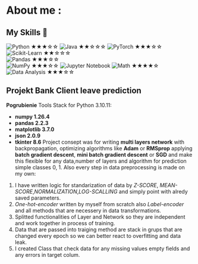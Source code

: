 # About me :

## My Skills 🧠
![Python](https://img.shields.io/badge/Python-3776AB?style=for-the-badge&logo=python&logoColor=white) ★★★☆☆ 
![Java](https://img.shields.io/badge/Java-ED8B00?style=for-the-badge&logo=java&logoColor=white) ★★☆☆☆
![PyTorch](https://img.shields.io/badge/PyTorch-EE4C2C?style=for-the-badge&logo=pytorch&logoColor=white) ★★★☆☆  
![Scikit-Learn](https://img.shields.io/badge/Scikit--Learn-F7931E?style=for-the-badge&logo=scikit-learn&logoColor=white) ★★☆☆☆  
![Pandas](https://img.shields.io/badge/Pandas-150458?style=for-the-badge&logo=pandas&logoColor=white) ★★★☆☆  
![NumPy](https://img.shields.io/badge/NumPy-013243?style=for-the-badge&logo=NumPy&logoColor=white) ★★★☆☆ 
![Jupyter Notebook](https://img.shields.io/badge/Jupyter-F37626?style=for-the-badge&logo=jupyter&logoColor=white) 
![Math](https://img.shields.io/badge/Math-logic%20and%20models-blue?style=for-the-badge) ★★★★☆  
![Data Analysis](https://img.shields.io/badge/Data%20Analysis-insights%20from%20data-9c27b0?style=for-the-badge&logo=chart-bar&logoColor=white) ★★★☆☆


## Projekt Bank Client leave prediction
**Pogrubienie**  Tools Stack  for Python 3.10.11:
- **numpy  1.26.4**
- **pandas 2.2.3**
- **matplotlib 3.7.0**
- **json 2.0.9**
- **tkinter 8.6**
Project consept was for writing **multi layers network** with backpropagation, optimizing algorithms like **Adam** or **RMSprop** applying **batch gradient descent**, **mini batch gradient descent** or **SGD** and make this flexible for any data,number of layers and algorithm for prediction simple classes 0, 1.
Also every step in data preprocessing is made on my own:
1. I have written logic for standarization of data by *Z-SCORE*, *MEAN-SCORE*,*NORMALIZATION*,*LOG-SCALLING* and simply point with alredy saved parameters.
2. *One-hot-encoder* written by myself from scratch also *Label-encoder* and  all methods that are necessery in data transformations.
3. Splitted functionalities of Layer and Network so they are independent and work together in process of training.
4. Data that are passed into traiging method are stack in grups that are changed every epoch so we can better react to overfitting and data leak.
5. I created Class that check data for any missing values empty fields and any errors in target colum.
<!--
**zdrapek-jpg/zdrapek-jpg** is a ✨ _special_ ✨ repository because its `README.md` (this file) appears on your GitHub profile.

Here are some ideas to get you started:
# Projekt Bank Client leave prediction

- 🔭 I’m currently working on ...
- 🌱 I’m currently learning ...
- 👯 I’m looking to collaborate on ...
- 🤔 I’m looking for help with ...
- 💬 Ask me about ...
- 📫 How to reach me: ...
- 😄 Pronouns: ...
- ⚡ Fun fact: ...
-->
